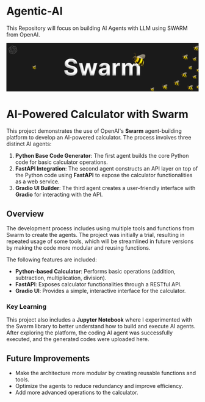 # Agentic-AI
This Repository will focus on building AI Agents with LLM using SWARM from OpenAI.

![Swarm by OpenAI](logoswarm.png)

# AI-Powered Calculator with Swarm

This project demonstrates the use of OpenAI's **Swarm** agent-building platform to develop an AI-powered calculator. The process involves three distinct AI agents:

1. **Python Base Code Generator**: The first agent builds the core Python code for basic calculator operations.
2. **FastAPI Integration**: The second agent constructs an API layer on top of the Python code using **FastAPI** to expose the calculator functionalities as a web service.
3. **Gradio UI Builder**: The third agent creates a user-friendly interface with **Gradio** for interacting with the API.

## Overview

The development process includes using multiple tools and functions from Swarm to create the agents. The project was initially a trial, resulting in repeated usage of some tools, which will be streamlined in future versions by making the code more modular and reusing functions.

The following features are included:
- **Python-based Calculator**: Performs basic operations (addition, subtraction, multiplication, division).
- **FastAPI**: Exposes calculator functionalities through a RESTful API.
- **Gradio UI**: Provides a simple, interactive interface for the calculator.

### Key Learning

This project also includes a **Jupyter Notebook** where I experimented with the Swarm library to better understand how to build and execute AI agents. After exploring the platform, the coding AI agent was successfully executed, and the generated codes were uploaded here.

## Future Improvements

- Make the architecture more modular by creating reusable functions and tools.
- Optimize the agents to reduce redundancy and improve efficiency.
- Add more advanced operations to the calculator.



